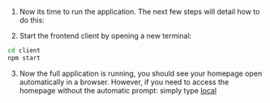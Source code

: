 1. Now its time to run the application. The next few steps will detail how to do this:

2. Start the frontend client by opening a new terminal:

```bash
cd client
npm start
```
3. Now the full application is running, you should see your homepage open automatically in a browser. However, if you need to access the homepage without the automatic prompt: simply type [local](http://localhost:3000/)